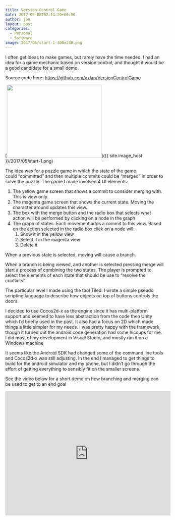 ```yaml
---
title: Version Control Game
date: 2017-05-08T02:14:20+00:00
author: jon
layout: post
categories:
  - Personal
  - Software
image: 2017/05/start-1-300x230.png
---
```


I often get ideas to make games, but rarely have the time needed. I had an idea for a game mechanic based on version control, and thought it would be a good candidate for a small demo.

Source code here: <https://github.com/axlan/VersionControlGame>

[<img class="aligncenter size-medium wp-image-543" src="{{ site.image_host }}/2017/05/start-1-300x230.png" alt="" width="300" height="230" srcset="{{ site.image_host }}/2017/05/start-1-300x230.png 300w, {{ site.image_host }}/2017/05/start-1-768x589.png 768w, {{ site.image_host }}/2017/05/start-1-1024x786.png 1024w, {{ site.image_host }}/2017/05/start-1.png 1031w" sizes="(max-width: 300px) 100vw, 300px" />]({{ site.image_host }}/2017/05/start-1.png)

<!--more-->

The idea was for a puzzle game in which the state of the game could &#8220;committed&#8221; and then multiple commits could be &#8220;merged&#8221; in order to solve the puzzle. The game I made involved 4 UI elements:

  1. The yellow game screen that shows a commit to consider merging with. This is view only.
  2. The magenta game screen that shows the current state. Moving the character around updates this view.
  3. The box with the merge button and the radio box that selects what action will be performed by clicking on a node in the graph
  4. The graph of states. Each movement adds a commit to this view. Based on the action selected in the radio box click on a node will: 
      1. Show it in the yellow view
      2. Select it in the magenta view
      3. Delete it

When a previous state is selected, moving will cause a branch.

When a branch is being viewed, and another is selected pressing merge will start a process of combining the two states. The player is prompted to select the elements of each state that should be use to &#8220;resolve the conflicts&#8221;

The particular level I made using the tool Tiled. I wrote a simple pseudo scripting language to describe how objects on top of buttons controls the doors.

I decided to use Cocos2d-x as the engine since it has multi-platform support and seemed to have less abstraction from the code then Unity which I&#8217;d briefly used in the past. It also had a focus on 2D which made things a little simpler for my needs. I was pretty happy with the framework, though it turned out the android code generation had some hiccups for me. I did most of my development in Visual Studio, and mostly ran it on a Windows machine

It seems like the Android SDK had changed some of the command line tools and Cocos2d-x was still adjusting. In the end I managed to get things to build for the android simulator and my phone, but I didn&#8217;t go through the effort of getting everything to sensibly fit on the smaller screens.

See the video below for a short demo on how branching and merging can be used to get to an end goal

<iframe width="524" height="394" src="https://www.youtube.com/embed/9jiFsQVs9tk" frameborder="0" allow="accelerometer; autoplay; encrypted-media; gyroscope; picture-in-picture" allowfullscreen></iframe>
